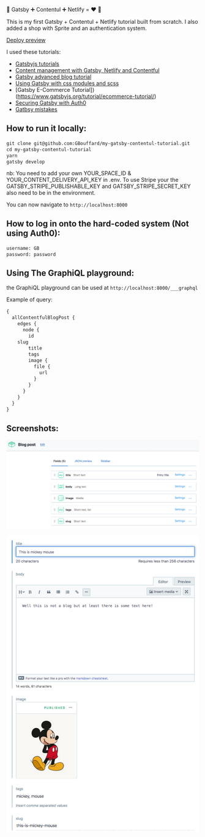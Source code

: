 :ribbon: Gatsby :heavy_plus_sign: Contentul :heavy_plus_sign: Netlify = :heart: :ribbon:

This is my first Gatsby + Contentul + Netlify tutorial built from scratch.
I also added a shop with Sprite and an authentication system.

[Deploy preview](https://gbouffard-my-gatsby-contentul-tutorial.netlify.com/)

I used these tutorials:

- [Gatsbyjs tutorials](https://www.gatsbyjs.org/tutorial/)
- [Content management with Gatsby, Netlify and Contentful](https://dev.to/thebabscraig/content-management-with-gatsby-netlify-and-contentful-3kbg)
- [Gatsby advanced blog tutorial](https://reactgo.com/gatsby-advanced-blog-tutorial)
- [Using Gatsby with css modules and scss](https://medium.com/@PostgradExpat/using-gatsby-with-css-modules-and-scss-7e75a05533a4)
- [Gatsby E-Commerce Tutorial])(https://www.gatsbyjs.org/tutorial/ecommerce-tutorial/)
- [Securing Gatsby with Auth0](https://auth0.com/blog/securing-gatsby-with-auth0/)
- [Gatbsy mistakes](https://jenniferwadella.com/blog/all-the-dumb-mistakes-i-made-building-my-first-gatsby-site)

## How to run it locally:

```
git clone git@github.com:GBouffard/my-gatsby-contentul-tutorial.git
cd my-gatsby-contentul-tutorial
yarn
gatsby develop
```

nb: You need to add your own YOUR_SPACE_ID & YOUR_CONTENT_DELIVERY_API_KEY in .env.
To use Stripe your the GATSBY_STRIPE_PUBLISHABLE_KEY and GATSBY_STRIPE_SECRET_KEY also need to be in the environment.

You can now navigate to `http://localhost:8000`

## How to log in onto the hard-coded system (Not using Auth0):

```
username: GB
password: password
```

## Using The GraphiQL playground:

the GraphiQL playground can be used at `http://localhost:8000/___graphql`

Example of query:

```
{
  allContentfulBlogPost {
    edges {
      node {
        id
    slug
        title
        tags
        image {
          file {
            url
          }
        }
      }
    }
  }
}
```

## Screenshots:

![](screenshots/contentful-screenshot1.png)

![](screenshots/contentful-screenshot2.png)
